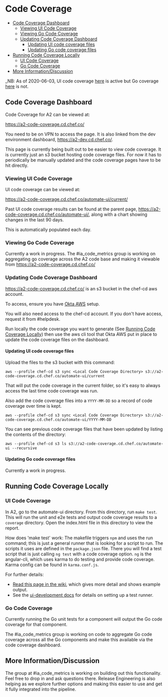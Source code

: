 # Code Coverage

[the TOC below is auto-generated by the VSCode "Markdown TOC" plugin; do not edit manually]: #

<!-- TOC depthFrom:2 -->

- [Code Coverage Dashboard](#code-coverage-dashboard)
  - [Viewing UI Code Coverage](#viewing-ui-code-coverage)
  - [Viewing Go Code Coverage](#viewing-go-code-coverage)
  - [Updating Code Coverage Dashboard](#updating-code-coverage-dashboard)
    - [Updating UI code coverage files](#updating-ui-code-coverage-files)
    - [Updating Go code coverage files](#updating-go-code-coverage-files)
- [Running Code Coverage Locally](#running-code-coverage-locally)
  - [UI Code Coverage](#ui-code-coverage)
  - [Go Code Coverage](#go-code-coverage)
- [More Information/Discussion](#more-informationdiscussion)

<!-- /TOC -->

_NB: As of 2020-06-03, UI code coverage [here](https://a2-code-coverage.cd.chef.co/automate-ui) is active but Go coverage [here](https://a2-code-coverage.cd.chef.co/) is not.

## Code Coverage Dashboard

Code Coverage for A2 can be viewed at:

<https://a2-code-coverage.cd.chef.co/>

You need to be on VPN to access the page. It is also linked from the dev environment dashboard, <https://a2-dev.cd.chef.co/>.

This page is currently being built out to be easier to view code coverage. It is currently just an s3 bucket hosting code coverage files. For now it has to periodically be manually updated and the code coverage pages have to be hit directly.

### Viewing UI Code Coverage

UI code coverage can be viewed at:

<https://a2-code-coverage.cd.chef.co/automate-ui/current/>

Past UI code coverage results can be found at the parent page, https://a2-code-coverage.cd.chef.co/automate-ui/, along with a chart showing changes in the last 90 days.

This is automatically populated each day.

### Viewing Go Code Coverage

Currently a work in progress. The #ia_code_metrics group is working on aggregating go coverage across the A2 code base and making it viewable from <https://a2-code-coverage.cd.chef.co/>

### Updating Code Coverage Dashboard

<https://a2-code-coverage.cd.chef.co/> is an s3 bucket in the chef-cd aws account.

To access, ensure you have [Okta AWS](https://chefio.atlassian.net/wiki/spaces/ENG/pages/94259373/SOP-001+-+Gaining+access+to+okta+AWS+accounts+via+the+AWS+API) setup.

You will also need access to the chef-cd account. If you don't have access, request it from #helpdesk.

Run locally the code coverage you want to generate (See [Running Code Coverage Locally](#Running-Code-Coverage-Locally)) then use the aws cli tool that Okta AWS put in place to update the code coverage files on the dashboard.

#### Updating UI code coverage files

Upload the files to the s3 bucket with this command:

`aws --profile chef-cd s3 sync <Local Code Coverage Directory> s3://a2-code-coverage.cd.chef.co/automate-ui/current`

That will put the code coverage in the current folder, so it's easy to always access the last time code coverage was run.

Also add the code coverage files into a `YYYY-MM-DD` so a record of code coverage over time is kept.

`aws --profile chef-cd s3 sync <Local Code Coverage Directory> s3://a2-code-coverage.cd.chef.co/automate-ui/YYYY-MM-DD`

You can see previous code coverage files that have been updated by listing the contents of the directory:

`aws --profile chef-cd s3 ls s3://a2-code-coverage.cd.chef.co/automate-ui --recursive`

#### Updating Go code coverage files

Currently a work in progress.

## Running Code Coverage Locally

### UI Code Coverage

In A2, go to the automate-ui directory. From this directory, run `make test`. This will run the unit and e2e tests and output code coverage results to a `coverage` directory. Open the index.html file in this directory to view the report.

How does 'make test' work:
The makefile triggers `npm` and uses the run command; this is just a general runner that is looking for a script to run.
The scripts it uses are defined in the `package.json` file.
There you will find a test script that is just calling `ng test` with a code coverage option.
`ng` is the angular-cli, which uses karma to do testing and provide code coverage. Karma config can be found in `karma.conf.js`.

For further details:

- [Read this page in the wiki](https://chefio.atlassian.net/wiki/spaces/ENG/pages/128581633/Code+Coverage), which gives more detail and shows example output.
- See the [ui-development docs](./ui-development.md) for details on setting up a test runner.

### Go Code Coverage

Currently running the Go unit tests for a component will output the Go code coverage for that component.

The #ia_code_metrics group is working on code to aggregate Go code coverage across all the Go components and make this available via the code coverage dashboard.

## More Information/Discussion

The group at #ia_code_metrics is working on building out this functionality. Feel free to drop in and ask questions there. Release Engineering is also helping as we explore further options and making this easier to use and get it fully integrated into the pipeline.
